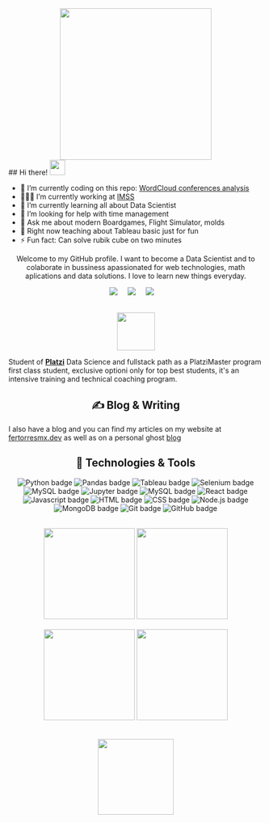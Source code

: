 <div align="center">
  <a href="https://fertorresmx.dev/">
    <img height="300em" src="https://raw.githubusercontent.com/FernandoTorresL/FernandoTorresL/main/media/logoFerTorres.png">
  </a>
</div>
## Hi there! <img src="https://raw.githubusercontent.com/MartinHeinz/MartinHeinz/master/wave.gif" width="30px">

- 🔭 I’m currently coding on this repo: [WordCloud conferences analysis](https://github.com/FernandoTorresL/scraping-conferencias/)
- 🧑🏽‍💼 I’m currently working at [IMSS](http://www.imss.gob.mx/)
- 🌱 I’m currently learning all about Data Scientist
- 🤔 I’m looking for help with time management
- 💬 Ask me about modern Boardgames, Flight Simulator, molds
- 🏫 Right now teaching about Tableau basic just for fun
- ⚡ Fun fact: Can solve rubik cube on two minutes

<p align='center'>
Welcome to my GitHub profile. I want to become a Data Scientist and to colaborate in bussiness apassionated for web technologies, math aplications and data solutions. I love to learn new things everyday.
</p>

<p align='center'>
  <a href="https://www.linkedin.com/in/fertorresmx"><img src="https://img.shields.io/badge/linkedin-%230077B5.svg?&style=for-the-badge&logo=linkedin&logoColor=white" /></a>&nbsp;&nbsp;&nbsp;&nbsp;
  <a href="mailto:fertorresmx@gmail.com?subject=Hola%20Fer"><img src="https://img.shields.io/badge/gmail-%23D14836.svg?&style=for-the-badge&logo=gmail&logoColor=white" /></a>&nbsp;&nbsp;&nbsp;&nbsp;
  <a href="https://twitter.com/fertorresmx"><img src="https://img.shields.io/badge/twitter-%231DA1F2.svg?&style=for-the-badge&logo=twitter&logoColor=white" /></a>&nbsp;&nbsp;&nbsp;&nbsp;
</p>
<br>

<div align="center">
  <a href="https://platzi.com/home/"><img src="https://res.cloudinary.com/practicaldev/image/fetch/s--eHb1ssfH--/c_limit%2Cf_auto%2Cfl_progressive%2Cq_auto%2Cw_880/https://dev-to-uploads.s3.amazonaws.com/i/6ew3baia5a26hf9744pr.png" width="75">
  </a>

</div>

Student of **[Platzi](https://platzi.com/p/fertorresmx/)** Data Science and fullstack path as a PlatziMaster program first class student, exclusive optioni only for top best students, it's an intensive training and technical coaching program.

<h2 align="center">&#x270d; Blog & Writing</h2>

I also have a blog and you can find my articles on my website at [fertorresmx.dev](https://fertorresmx.dev/) as well as on a personal ghost [blog](https://torresmx.dev/)

<h2 align="center">🔧 Technologies & Tools</h2>
<p align="center">
  <img src="https://img.shields.io/badge/Python-ffd340?style=for-the-badge&logo=python&logoColor=black" alt="Python badge" />
  <img src="https://img.shields.io/badge/Pandas-E0E0E2?style=for-the-badge&logo=pandas&logoColor=black" alt="Pandas badge" />
  <img src="https://img.shields.io/static/v1?style=for-the-badge&message=Tableau&color=E97627&logo=Tableau&logoColor=FFFFFF&label=" alt="Tableau badge" />
  <img src="https://img.shields.io/badge/Selenium-509141?style=for-the-badge&logo=selenium&logoColor=white" alt="Selenium badge" />
  <img src="https://img.shields.io/badge/VS Code-0C55D3?style=for-the-badge&logo=visual-studio-code&logoColor=black" alt="MySQL badge" />
  <img src="https://img.shields.io/badge/Jupyter-E5E5E5?style=for-the-badge&logo=jupyter&logoColor=orange" alt="Jupyter badge" />
  <img src="https://img.shields.io/badge/mysql%20-%23016B93.svg?&style=for-the-badge&logo=mysql&logoColor=white" alt="MySQL badge" />
  <img src="https://img.shields.io/badge/react%20-%2361dafb.svg?&style=for-the-badge&logo=react&logoColor=white" alt="React badge" />
  <img src="https://img.shields.io/badge/javascript%20-%23eed915.svg?&style=for-the-badge&logo=javascript&logoColor=white" alt="Javascript badge" />
  <img src="https://img.shields.io/badge/html5%20-%23ff470f.svg?&style=for-the-badge&logo=html5&logoColor=white" alt="HTML badge" />
  <img src="https://img.shields.io/badge/css3%20-%232ea7d9.svg?&style=for-the-badge&logo=css3&logoColor=white" alt="CSS badge" />
  <img src="https://img.shields.io/badge/node.js%20-%23026e00.svg?&style=for-the-badge&logo=node.js&logoColor=white" alt="Node.js badge" />
  <img src="https://img.shields.io/badge/mongodb%20-%2313aa52.svg?&style=for-the-badge&logo=mongodb&logoColor=white" alt="MongoDB badge" />
  <img src="https://img.shields.io/badge/git-9E1C00?style=for-the-badge&logo=git&logoColor=white" alt="Git badge" />
  <img src="https://img.shields.io/badge/github%20-%230d1117.svg?&style=for-the-badge&logo=github&logoColor=white" alt="GitHub badge" />
</p>
<br>

<div align="center">
    <img height="180em" src="https://github-readme-stats.vercel.app/api?username=FernandoTorresL&show_icons=true&theme=tokyonight">
    <img height="180em" src="https://github-readme-stats.vercel.app/api/wakatime?username=fertorresmx&theme=tokyonight&layout=compact">
</div>
<br>

<div align="center">
    <img height="180em" src="https://github-readme-streak-stats.herokuapp.com/?user=FernandoTorresL&theme=black-ice&fire=6600AF&currStreakNum=6600AF&ring=6600AF&currStreakLabel=6600AF">
    <img height="180em" src="https://github-readme-stats-eight-theta.vercel.app/api/top-langs/?username=FernandoTorresL&layout=compact&langs_count=8&theme=tokyonight"/>
</div>


<!--   [![GitHub stats](https://github-readme-stats.vercel.app/api?username=FernandoTorresL&show_icons=true&theme=tokyonight)](https://github.com/anuraghazra/github-readme-stats)

  [![Wakatime stats](https://github-readme-stats.vercel.app/api/wakatime?username=fertorresmx&theme=tokyonight&layout=compact)](https://github.com/anuraghazra/github-readme-stats) -->

<!-- <img align="center" src="https://github-readme-stats.vercel.app/api/top-langs/?username=FernandoTorresL&theme=tokyonight&layout=compact" /> -->
<br>
<br>

<div align="center">
  <a href="https://fertorresmx.dev/">
    <img height="150em" src="https://raw.githubusercontent.com/FernandoTorresL/FernandoTorresL/main/media/FerTorres-dev1.png">
  </a>
</div>
